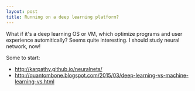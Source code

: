 ```yaml
---
layout: post
title: Running on a deep learning platform?
---
```

What if it's a deep learning OS or VM, which optimize programs and user experience automitically? Seems quite interesting. I should study neural network, now!

Some to start:  
- http://karpathy.github.io/neuralnets/
- http://quantombone.blogspot.com/2015/03/deep-learning-vs-machine-learning-vs.html
